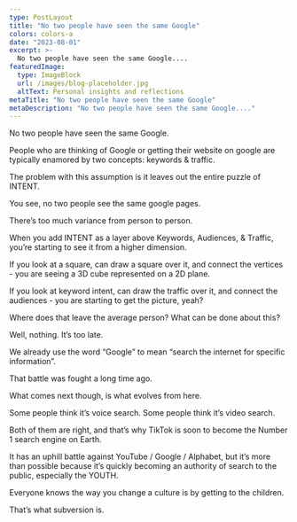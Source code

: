 ```yaml
---
type: PostLayout
title: "No two people have seen the same Google"
colors: colors-a
date: "2023-08-01"
excerpt: >-
  No two people have seen the same Google....
featuredImage:
  type: ImageBlock
  url: /images/blog-placeholder.jpg
  altText: Personal insights and reflections
metaTitle: "No two people have seen the same Google"
metaDescription: "No two people have seen the same Google...."
---
```

No two people have seen the same Google.

People who are thinking of Google or getting their website on google are typically enamored by two concepts: keywords & traffic.

The problem with this assumption is it leaves out the entire puzzle of INTENT.

You see, no two people see the same google pages.

There’s too much variance from person to person.


When you add INTENT as a layer above Keywords, Audiences, & Traffic, you’re starting to see it from a higher dimension.

If you look at a square, can draw a square over it, and connect the vertices - you are seeing a 3D cube represented on a 2D plane.

If you look at keyword intent, can draw the traffic over it, and connect the audiences - you are starting to get the picture, yeah?

Where does that leave the average person? What can be done about this?

Well, nothing. It’s too late.

We already use the word “Google” to mean “search the internet for specific information”.

That battle was fought a long time ago.

What comes next though, is what evolves from here.

Some people think it’s voice search. Some people think it’s video search.

Both of them are right, and that’s why TikTok is soon to become the Number 1 search engine on Earth.

It has an uphill battle against YouTube / Google / Alphabet, but it’s more than possible because it’s quickly becoming an authority of search to the public, especially the YOUTH.

Everyone knows the way you change a culture is by getting to the children.

That’s what subversion is.